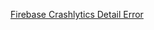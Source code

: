 [Firebase Crashlytics Detail Error](https://console.firebase.google.com/u/0/project/report-app-a47e3/crashlytics/app/android:com.example.reportapp/issues/492ae8d21433cc8ee226a14117427ee8?time=last-seven-days&sessionEventKey=6021102002900001139E79342ABCC187_1505281499781307958)
